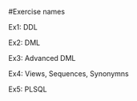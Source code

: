 #Exercise names

Ex1: DDL

Ex2: DML

Ex3: Advanced DML

Ex4: Views, Sequences, Synonymns

Ex5: PLSQL
